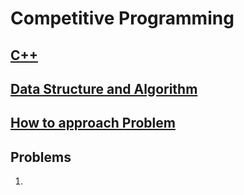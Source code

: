 # Competitive Programming
## [C++](c_plus_plus/README.md)

## [Data Structure and Algorithm](dsa/README.md)

## [How to approach Problem](tips.md)

## Problems

1. 
